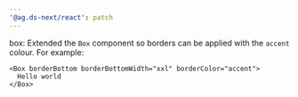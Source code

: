```yaml
---
'@ag.ds-next/react': patch
---
```


box: Extended the `Box` component so borders can be applied with the `accent` colour. For example:

```tsx
<Box borderBottom borderBottomWidth="xxl" borderColor="accent">
  Hello world
</Box>
```
